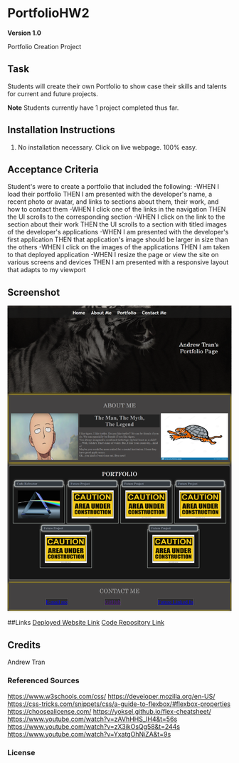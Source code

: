 # PortfolioHW2
**Version 1.0**

Portfolio Creation Project

## Task
Students will create their own Portfolio to show case their skills and talents for current and future projects.

**Note** Students currently have 1 project completed thus far.


## Installation Instructions
1. No installation necessary. Click on live webpage. 100% easy.


## Acceptance Criteria
Student's were to create a portfolio that included the following:
-WHEN I load their portfolio
THEN I am presented with the developer's name, a recent photo or avatar, and links to sections about them, their work, and how to contact them
-WHEN I click one of the links in the navigation
THEN the UI scrolls to the corresponding section
-WHEN I click on the link to the section about their work
THEN the UI scrolls to a section with titled images of the developer's applications
-WHEN I am presented with the developer's first application
THEN that application's image should be larger in size than the others
-WHEN I click on the images of the applications
THEN I am taken to that deployed application
-WHEN I resize the page or view the site on various screens and devices
THEN I am presented with a responsive layout that adapts to my viewport


## Screenshot
![Portfolio Screenshot](PortfolioHW2screenshot.png)


##Links
[Deployed Website Link](https://andrewt11.github.io/PortfolioHW2/)
[Code Repository Link](https://github.com/AndrewT11/PortfolioHW2)

## Credits
Andrew Tran

### Referenced Sources

https://www.w3schools.com/css/
https://developer.mozilla.org/en-US/
https://css-tricks.com/snippets/css/a-guide-to-flexbox/#flexbox-properties
https://choosealicense.com/
https://yoksel.github.io/flex-cheatsheet/
https://www.youtube.com/watch?v=zAVhHHS_IH4&t=56s
https://www.youtube.com/watch?v=zX3ikOsQg58&t=244s
https://www.youtube.com/watch?v=YxatgOhNiZA&t=9s

### License